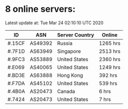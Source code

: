 # 8 online servers:

Latest update at: Tue Mar 24 02:10:10 UTC 2020

| ID | ASN | Server Country | Online |
| -- | --- | -------------- | ------ |
| #.15CF | AS49392 | Russia | 1265 hrs |
| #.7F1D | AS63949 | Singapore | 2513 hrs |
| #.9FC3 | AS53889 | United States | 2360 hrs |
| #.E069 | AS40065 | United States | 1249 hrs |
| #.BD3E | AS63888 | Hong Kong | 392 hrs |
| #.F7DA | AS45102 | United States | 539 hrs |
| #.4B0A | AS20473 | Canada | 6 hrs |
| #.7424 | AS20473 | United States | 7 hrs |

